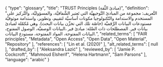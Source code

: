 {
    "type": "glossary",
    "title": "TRUST Principles (مبادئ الثِّقة)",
    "definition": "التَّعريف: مجموعة من المبادئ التَّوجيهيَّة التي تَعتبر الشَّفافيَّة، والمسؤوليَّة، والتَّركيز على المستخدم والاستدامة والتّكنولوجيا مكونات أساسيَّة لتقييم، وتطوير، واستدامة موثوقيَّة مستودعات البيانات الرَّقميَّة (خاصّة تلك التي تخزِّن بيانات البحث). وهي مُكمّلة لمبادئ بيانات فير.  المصطلحات ذات الصِّلة: مبادئ فير ،البيانات الوصفيَّة، الوصول المفتوح، البيانات المفتوحة، المواد المفتوحة، مستودع  البيانات.",
    "related_terms": [
        "FAIR principles",
        "Metadata",
        "Open Access",
        "Open Data",
        "Open Material",
        "Repository"
    ],
    "references": [
        "Lin et al. (2020)"
    ],
    "alt_related_terms": [
        null
    ],
    "drafted_by": [
        "Aleksandra Lazić"
    ],
    "reviewed_by": [
        "Jamie P. Cockcroft",
        "Mahmoud Elsherif",
        "Helena Hartmann",
        "Sam Parsons"
    ],
    "language": "arabic"
}
